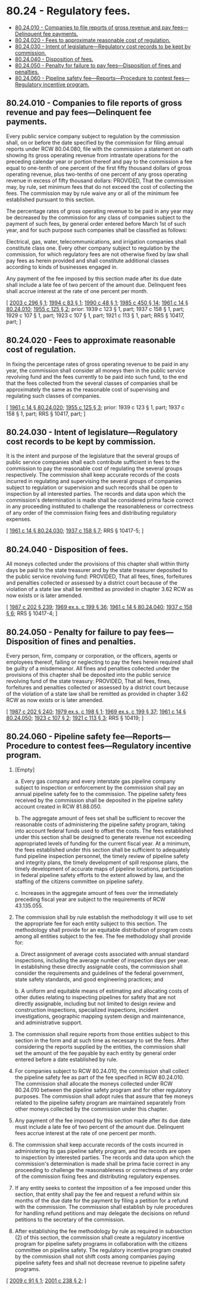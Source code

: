# 80.24 - Regulatory fees.
* [80.24.010 - Companies to file reports of gross revenue and pay fees—Delinquent fee payments.](#8024010---companies-to-file-reports-of-gross-revenue-and-pay-feesdelinquent-fee-payments)
* [80.24.020 - Fees to approximate reasonable cost of regulation.](#8024020---fees-to-approximate-reasonable-cost-of-regulation)
* [80.24.030 - Intent of legislature—Regulatory cost records to be kept by commission.](#8024030---intent-of-legislatureregulatory-cost-records-to-be-kept-by-commission)
* [80.24.040 - Disposition of fees.](#8024040---disposition-of-fees)
* [80.24.050 - Penalty for failure to pay fees—Disposition of fines and penalties.](#8024050---penalty-for-failure-to-pay-feesdisposition-of-fines-and-penalties)
* [80.24.060 - Pipeline safety fee—Reports—Procedure to contest fees—Regulatory incentive program.](#8024060---pipeline-safety-feereportsprocedure-to-contest-feesregulatory-incentive-program)
## 80.24.010 - Companies to file reports of gross revenue and pay fees—Delinquent fee payments.
Every public service company subject to regulation by the commission shall, on or before the date specified by the commission for filing annual reports under RCW 80.04.080, file with the commission a statement on oath showing its gross operating revenue from intrastate operations for the preceding calendar year or portion thereof and pay to the commission a fee equal to one-tenth of one percent of the first fifty thousand dollars of gross operating revenue, plus two-tenths of one percent of any gross operating revenue in excess of fifty thousand dollars: PROVIDED, That the commission may, by rule, set minimum fees that do not exceed the cost of collecting the fees. The commission may by rule waive any or all of the minimum fee established pursuant to this section.

The percentage rates of gross operating revenue to be paid in any year may be decreased by the commission for any class of companies subject to the payment of such fees, by general order entered before March 1st of such year, and for such purpose such companies shall be classified as follows:

Electrical, gas, water, telecommunications, and irrigation companies shall constitute class one. Every other company subject to regulation by the commission, for which regulatory fees are not otherwise fixed by law shall pay fees as herein provided and shall constitute additional classes according to kinds of businesses engaged in.

Any payment of the fee imposed by this section made after its due date shall include a late fee of two percent of the amount due. Delinquent fees shall accrue interest at the rate of one percent per month.

\[ [2003 c 296 § 1](http://lawfilesext.leg.wa.gov/biennium/2003-04/Pdf/Bills/Session%20Laws/House/1356.SL.pdf?cite=2003%20c%20296%20§%201); [1994 c 83 § 1](http://lawfilesext.leg.wa.gov/biennium/1993-94/Pdf/Bills/Session%20Laws/House/2338.SL.pdf?cite=1994%20c%2083%20§%201); [1990 c 48 § 1](http://leg.wa.gov/CodeReviser/documents/sessionlaw/1990c48.pdf?cite=1990%20c%2048%20§%201); [1985 c 450 § 14](http://leg.wa.gov/CodeReviser/documents/sessionlaw/1985c450.pdf?cite=1985%20c%20450%20§%2014); [1961 c 14 § 80.24.010](http://leg.wa.gov/CodeReviser/documents/sessionlaw/1961c14.pdf?cite=1961%20c%2014%20§%2080.24.010); [1955 c 125 § 2](http://leg.wa.gov/CodeReviser/documents/sessionlaw/1955c125.pdf?cite=1955%20c%20125%20§%202); prior: 1939 c 123 § 1, part; 1937 c 158 § 1, part; 1929 c 107 § 1, part; 1923 c 107 § 1, part; 1921 c 113 § 1, part; RRS § 10417, part; \]

## 80.24.020 - Fees to approximate reasonable cost of regulation.
In fixing the percentage rates of gross operating revenue to be paid in any year, the commission shall consider all moneys then in the public service revolving fund and the fees currently to be paid into such fund, to the end that the fees collected from the several classes of companies shall be approximately the same as the reasonable cost of supervising and regulating such classes of companies.

\[ [1961 c 14 § 80.24.020](http://leg.wa.gov/CodeReviser/documents/sessionlaw/1961c14.pdf?cite=1961%20c%2014%20§%2080.24.020); [1955 c 125 § 3](http://leg.wa.gov/CodeReviser/documents/sessionlaw/1955c125.pdf?cite=1955%20c%20125%20§%203); prior: 1939 c 123 § 1, part; 1937 c 158 § 1, part; RRS § 10417, part; \]

## 80.24.030 - Intent of legislature—Regulatory cost records to be kept by commission.
It is the intent and purpose of the legislature that the several groups of public service companies shall each contribute sufficient in fees to the commission to pay the reasonable cost of regulating the several groups respectively. The commission shall keep accurate records of the costs incurred in regulating and supervising the several groups of companies subject to regulation or supervision and such records shall be open to inspection by all interested parties. The records and data upon which the commission's determination is made shall be considered prima facie correct in any proceeding instituted to challenge the reasonableness or correctness of any order of the commission fixing fees and distributing regulatory expenses.

\[ [1961 c 14 § 80.24.030](http://leg.wa.gov/CodeReviser/documents/sessionlaw/1961c14.pdf?cite=1961%20c%2014%20§%2080.24.030); [1937 c 158 § 7](http://leg.wa.gov/CodeReviser/documents/sessionlaw/1937c158.pdf?cite=1937%20c%20158%20§%207); RRS § 10417-5; \]

## 80.24.040 - Disposition of fees.
All moneys collected under the provisions of this chapter shall within thirty days be paid to the state treasurer and by the state treasurer deposited to the public service revolving fund: PROVIDED, That all fees, fines, forfeitures and penalties collected or assessed by a district court because of the violation of a state law shall be remitted as provided in chapter 3.62 RCW as now exists or is later amended.

\[ [1987 c 202 § 239](http://leg.wa.gov/CodeReviser/documents/sessionlaw/1987c202.pdf?cite=1987%20c%20202%20§%20239); [1969 ex.s. c 199 § 36](http://leg.wa.gov/CodeReviser/documents/sessionlaw/1969ex1c199.pdf?cite=1969%20ex.s.%20c%20199%20§%2036); [1961 c 14 § 80.24.040](http://leg.wa.gov/CodeReviser/documents/sessionlaw/1961c14.pdf?cite=1961%20c%2014%20§%2080.24.040); [1937 c 158 § 6](http://leg.wa.gov/CodeReviser/documents/sessionlaw/1937c158.pdf?cite=1937%20c%20158%20§%206); RRS § 10417-4; \]

## 80.24.050 - Penalty for failure to pay fees—Disposition of fines and penalties.
Every person, firm, company or corporation, or the officers, agents or employees thereof, failing or neglecting to pay the fees herein required shall be guilty of a misdemeanor. All fines and penalties collected under the provisions of this chapter shall be deposited into the public service revolving fund of the state treasury: PROVIDED, That all fees, fines, forfeitures and penalties collected or assessed by a district court because of the violation of a state law shall be remitted as provided in chapter 3.62 RCW as now exists or is later amended.

\[ [1987 c 202 § 240](http://leg.wa.gov/CodeReviser/documents/sessionlaw/1987c202.pdf?cite=1987%20c%20202%20§%20240); [1979 ex.s. c 198 § 1](http://leg.wa.gov/CodeReviser/documents/sessionlaw/1979ex1c198.pdf?cite=1979%20ex.s.%20c%20198%20§%201); [1969 ex.s. c 199 § 37](http://leg.wa.gov/CodeReviser/documents/sessionlaw/1969ex1c199.pdf?cite=1969%20ex.s.%20c%20199%20§%2037); [1961 c 14 § 80.24.050](http://leg.wa.gov/CodeReviser/documents/sessionlaw/1961c14.pdf?cite=1961%20c%2014%20§%2080.24.050); [1923 c 107 § 2](http://leg.wa.gov/CodeReviser/documents/sessionlaw/1923c107.pdf?cite=1923%20c%20107%20§%202); [1921 c 113 § 3](http://leg.wa.gov/CodeReviser/documents/sessionlaw/1921c113.pdf?cite=1921%20c%20113%20§%203); RRS § 10419; \]

## 80.24.060 - Pipeline safety fee—Reports—Procedure to contest fees—Regulatory incentive program.
1. [Empty]

   a. Every gas company and every interstate gas pipeline company subject to inspection or enforcement by the commission shall pay an annual pipeline safety fee to the commission. The pipeline safety fees received by the commission shall be deposited in the pipeline safety account created in RCW 81.88.050.

   b. The aggregate amount of fees set shall be sufficient to recover the reasonable costs of administering the pipeline safety program, taking into account federal funds used to offset the costs. The fees established under this section shall be designed to generate revenue not exceeding appropriated levels of funding for the current fiscal year. At a minimum, the fees established under this section shall be sufficient to adequately fund pipeline inspection personnel, the timely review of pipeline safety and integrity plans, the timely development of spill response plans, the timely development of accurate maps of pipeline locations, participation in federal pipeline safety efforts to the extent allowed by law, and the staffing of the citizens committee on pipeline safety.

   c. Increases in the aggregate amount of fees over the immediately preceding fiscal year are subject to the requirements of RCW 43.135.055.

2. The commission shall by rule establish the methodology it will use to set the appropriate fee for each entity subject to this section. The methodology shall provide for an equitable distribution of program costs among all entities subject to the fee. The fee methodology shall provide for:

   a. Direct assignment of average costs associated with annual standard inspections, including the average number of inspection days per year. In establishing these directly assignable costs, the commission shall consider the requirements and guidelines of the federal government, state safety standards, and good engineering practices; and

   b. A uniform and equitable means of estimating and allocating costs of other duties relating to inspecting pipelines for safety that are not directly assignable, including but not limited to design review and construction inspections, specialized inspections, incident investigations, geographic mapping system design and maintenance, and administrative support.

3. The commission shall require reports from those entities subject to this section in the form and at such time as necessary to set the fees. After considering the reports supplied by the entities, the commission shall set the amount of the fee payable by each entity by general order entered before a date established by rule.

4. For companies subject to RCW 80.24.010, the commission shall collect the pipeline safety fee as part of the fee specified in RCW 80.24.010. The commission shall allocate the moneys collected under RCW 80.24.010 between the pipeline safety program and for other regulatory purposes. The commission shall adopt rules that assure that fee moneys related to the pipeline safety program are maintained separately from other moneys collected by the commission under this chapter.

5. Any payment of the fee imposed by this section made after its due date must include a late fee of two percent of the amount due. Delinquent fees accrue interest at the rate of one percent per month.

6. The commission shall keep accurate records of the costs incurred in administering its gas pipeline safety program, and the records are open to inspection by interested parties. The records and data upon which the commission's determination is made shall be prima facie correct in any proceeding to challenge the reasonableness or correctness of any order of the commission fixing fees and distributing regulatory expenses.

7. If any entity seeks to contest the imposition of a fee imposed under this section, that entity shall pay the fee and request a refund within six months of the due date for the payment by filing a petition for a refund with the commission. The commission shall establish by rule procedures for handling refund petitions and may delegate the decisions on refund petitions to the secretary of the commission.

8. After establishing the fee methodology by rule as required in subsection (2) of this section, the commission shall create a regulatory incentive program for pipeline safety programs in collaboration with the citizens committee on pipeline safety. The regulatory incentive program created by the commission shall not shift costs among companies paying pipeline safety fees and shall not decrease revenue to pipeline safety programs.

\[ [2009 c 91 § 1](http://lawfilesext.leg.wa.gov/biennium/2009-10/Pdf/Bills/Session%20Laws/House/1388-S.SL.pdf?cite=2009%20c%2091%20§%201); [2001 c 238 § 2](http://lawfilesext.leg.wa.gov/biennium/2001-02/Pdf/Bills/Session%20Laws/Senate/5182-S.SL.pdf?cite=2001%20c%20238%20§%202); \]

